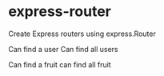 # express-router
Create Express routers using express.Router

Can find a user
Can find all users

Can find a fruit
can find all fruit
